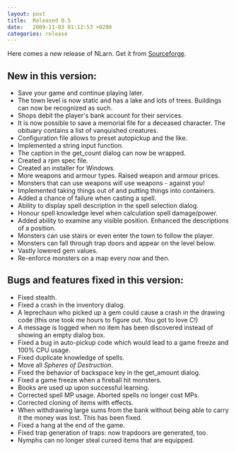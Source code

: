 ```yaml
---
layout: post
title:  Released 0.5
date:   2009-11-03 01:12:53 +0200
categories: release
---
```


Here comes a new release of NLarn.
Get it from [Sourceforge](http://sourceforge.net/projects/nlarn/files/nlarn/0.5/).

## New in this version:
* Save your game and continue playing later.
* The town level is now static and has a lake and lots of trees. Buildings can now be recognized as such.
* Shops debit the player's bank account for their services.
* It is now possible to save a memorial file for a deceased character. The obituary contains a list of vanquished creatures.
* Configuration file allows to preset autopickup and the like.
* Implemented a string input function.
* The caption in the get_count dialog can now be wrapped.
* Created a rpm spec file.
* Created an installer for Windows.
* More weapons and armour types. Raised weapon and armour prices.
* Monsters that can use weapons will use weapons - against you!
* Implemented taking things out of and putting things into containers.
* Added a chance of failure when casting a spell.
* Ability to display spell description in the spell selection dialog.
* Honour spell knowledge level when calculation spell damage/power.
* Added ability to examine any visible position. Enhanced the descriptions of a position.
* Monsters can use stairs or even enter the town to follow the player.
* Monsters can fall through trap doors and appear on the level below.
* Vastly lowered gem values.
* Re-enforce monsters on a map every now and then.

## Bugs and features fixed in this version:
* Fixed stealth.
* Fixed a crash in the inventory dialog.
* A leprechaun who picked up a gem could cause a crash in the drawing code (this one took me hours to figure out. You got to love C!)
* A message is logged when no item has been discovered instead of showing an empty dialog box.
* Fixed a bug in auto-pickup code which would lead to a game freeze and 100% CPU usage.
* Fixed duplicate knowledge of spells.
* Move all _Spheres of Destruction_.
* Fixed the behavior of backspace key in the get_amount dialog.
* Fixed a game freeze when a fireball hit monsters.
* Books are used up upon successful learning.
* Corrected spell MP usage. Aborted spells no longer cost MPs.
* Corrected cloning of items with effects.
* When withdrawing large sums from the bank without being able to carry it the money was lost. This has been fixed.
* Fixed a hang at the end of the game.
* Fixed trap generation of traps: now trapdoors are generated, too.
* Nymphs can no longer steal cursed items that are equipped.

